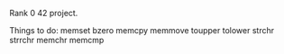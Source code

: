 Rank 0 42 project.

Things to do:
memset
bzero
memcpy
memmove
toupper
tolower
strchr
strrchr
memchr
memcmp
